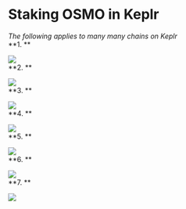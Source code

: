 # Staking OSMO in Keplr

*The following applies to many many chains on Keplr*
<br>
**1. **

![](https://image.scribehow-prod.com/Iudazq83HKF-m0_4cChQ_d0hJWAPaEYPxQBNSOU5jXc/zoom:1.5013404825737264/enlarge:true/crop:746:420:nowe:369:261/wm:0:nowe:535:289:0.08928571428571429/aHR0cHM6Ly9jb2xvbnktcmVjb3JkZXIuczMuYW1hem9uYXdzLmNvbS9maWxlcy8yMDIyLTEwLTMwLzBmY2ZjMThmLTA3ZmQtNDkwOS1iYWFlLTRiYjJlMDA4OGJjYy9zY3JlZW5zaG90LnBuZw)
<br>
**2. **

![](https://image.scribehow-prod.com/DHTDxzyFoUzFJ1ZXMRiZyRORnwRXvr-h4ZffbtWNiHY/zoom:1.5013404825737264/enlarge:true/crop:746:420:nowe:369:261/wm:0:nowe:535:289:0.08928571428571429/aHR0cHM6Ly9jb2xvbnktcmVjb3JkZXIuczMuYW1hem9uYXdzLmNvbS9maWxlcy8yMDIyLTEwLTMwL2ZiZGU5M2Q5LWE3NTctNDMxNC05ZjQ3LWZhMDA0ODMzYjY0Mi9zY3JlZW5zaG90LnBuZw)
<br>
**3. **

![](https://image.scribehow-prod.com/hBeSVNHCIJjThIofw_LRS4XbdkzJ_2F7S3FZVTFqK2o/zoom:1.5013404825737264/enlarge:true/crop:746:420:nowe:369:261/wm:0:nowe:535:289:0.08928571428571429/aHR0cHM6Ly9jb2xvbnktcmVjb3JkZXIuczMuYW1hem9uYXdzLmNvbS9maWxlcy8yMDIyLTEwLTMwL2JkODIwYmNiLTY3ODUtNGI3Ny05N2ZlLWFkNWFjOWYzZDA2Ni9zY3JlZW5zaG90LnBuZw)
<br>
**4. **

![](https://image.scribehow-prod.com/vACn2qdShi-GpVqOEij0X-Pquoir9Vd9zHQ28R_ieeA/zoom:1.5013404825737264/enlarge:true/crop:746:420:nowe:368:261/wm:0:nowe:535:289:0.08928571428571429/aHR0cHM6Ly9jb2xvbnktcmVjb3JkZXIuczMuYW1hem9uYXdzLmNvbS9maWxlcy8yMDIyLTEwLTMwL2ZlZDk0OGI4LTM1NTktNDJkNy1iNmEyLWJhMWExNDE5NTQ0Zi9zY3JlZW5zaG90LnBuZw)
<br>
**5. **

![](https://image.scribehow-prod.com/ebr6gGvPdrY5NvNRlZ0guIrTLAur1mz8y93MwdO7CbU/zoom:1.5013404825737264/enlarge:true/crop:746:420:nowe:369:261/wm:0:nowe:535:289:0.08928571428571429/aHR0cHM6Ly9jb2xvbnktcmVjb3JkZXIuczMuYW1hem9uYXdzLmNvbS9maWxlcy8yMDIyLTEwLTMwL2UzZDI5ZDNlLThkMTQtNGIwNi05YzE2LTVjNmRmZTZlNDAxZi9zY3JlZW5zaG90LnBuZw)
<br>
**6. **

![](https://image.scribehow-prod.com/UMxVXxPG1a2J8THaj5y98dCn1FtXmN_1EsmVCvCYtbs/zoom:1.5013404825737264/enlarge:true/crop:746:420:nowe:369:262/wm:0:nowe:535:289:0.08928571428571429/aHR0cHM6Ly9jb2xvbnktcmVjb3JkZXIuczMuYW1hem9uYXdzLmNvbS9maWxlcy8yMDIyLTEwLTMwL2U1ZGQ4NTg4LTYwMmUtNDUzYS1hZjQ5LTQyODZjNDM3Mjk1Yi9zY3JlZW5zaG90LnBuZw)
<br>
**7. **

![](https://image.scribehow-prod.com/oTSnYtoFaCKfAJOqvo9lYUeMsrAB_X7I-FvGmkIIPdc/zoom:1.5013404825737264/enlarge:true/crop:746:420:nowe:369:261/wm:0:nowe:535:289:0.08928571428571429/aHR0cHM6Ly9jb2xvbnktcmVjb3JkZXIuczMuYW1hem9uYXdzLmNvbS9maWxlcy8yMDIyLTEwLTMwLzgzMTQ1OTE5LTRlOTUtNDM4Zi1hOGVlLWM2NWQyNjVmZWIwZi9zY3JlZW5zaG90LnBuZw)



